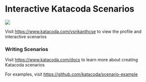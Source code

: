 # Interactive Katacoda Scenarios

[![](http://shields.katacoda.com/katacoda/vsrikanthcse/count.svg)](https://www.katacoda.com/vsrikanthcse "Get your profile on Katacoda.com")

Visit https://www.katacoda.com/vsrikanthcse to view the profile and interactive scenarios

### Writing Scenarios
Visit https://www.katacoda.com/docs to learn more about creating Katacoda scenarios

For examples, visit https://github.com/katacoda/scenario-example
